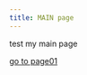 ```yaml
---
title: MAIN page
---
```


test my main page

[go to page01](https://thsieh4.github.io/page01/)


<myxml>
   <meta charset="utf-8">
   <title>my plot</title>
   
   <link rel="stylesheet" href="https://cdn.pydata.org/bokeh/release/bokeh-0.12.10.min.css" type="text/css" />
   <script type="text/javascript" src="https://cdn.pydata.org/bokeh/release/bokeh-0.12.10.min.js"></script>
   <script type="text/javascript">
      Bokeh.set_log_level("info");
   </script>
   
   <style>
          html {
            width: 100%;
            height: 100%;
          }
          body {
            width: 90%;
            height: 100%;
            margin: auto;
          }
   </style>
   
   <div class="bk-root">
      <div class="bk-plotdiv" id="80455f7d-4b49-43a2-9799-374cfd70749c"></div>
   </div>
   
   <script type="text/javascript">
            (function() {
          var fn = function() {
            Bokeh.safely(function() {
              (function(root) {
                function embed_document(root) {
                  var docs_json = {"86b26458-cbb8-45b4-b284-c01905206f8f":{"roots":{"references":[{"attributes":{},"id":"1e98ad1d-2c19-478c-b70a-10dc91dafd26","type":"BasicTickFormatter"},{"attributes":{"data_source":{"id":"ec963cba-2775-44a9-8342-2aa8b7da019b","type":"ColumnDataSource"},"glyph":{"id":"8ad6a639-93f0-4802-9ad4-14a2109a253e","type":"Circle"},"hover_glyph":null,"muted_glyph":null,"nonselection_glyph":{"id":"08ebf1f5-f952-48d6-8f0a-c4470adff134","type":"Circle"},"selection_glyph":null,"view":{"id":"286155eb-9aab-4182-b996-32f3c9f93af3","type":"CDSView"}},"id":"97f89401-2c21-431c-ad3b-d844d5df135e","type":"GlyphRenderer"},{"attributes":{"fill_alpha":{"value":0.1},"fill_color":{"value":"#1f77b4"},"line_alpha":{"value":0.1},"line_color":{"value":"#1f77b4"},"x":{"field":"x"},"y":{"field":"y"}},"id":"08ebf1f5-f952-48d6-8f0a-c4470adff134","type":"Circle"},{"attributes":{"callback":null},"id":"e8c96ad7-7d77-4a2d-b79d-7a52e74a22ee","type":"DataRange1d"},{"attributes":{},"id":"4da50be3-c97b-4024-8a37-969e47a24af6","type":"PanTool"},{"attributes":{"fill_color":{"value":"#1f77b4"},"line_color":{"value":"#1f77b4"},"x":{"field":"x"},"y":{"field":"y"}},"id":"8ad6a639-93f0-4802-9ad4-14a2109a253e","type":"Circle"},{"attributes":{},"id":"65112f3d-69b8-4d01-aa2c-fcb09784ae27","type":"WheelZoomTool"},{"attributes":{"formatter":{"id":"7afa5bce-e454-4140-a9f6-31da8ebcbf16","type":"BasicTickFormatter"},"plot":{"id":"8e20afee-434a-41fc-b664-2a610620fc80","subtype":"Figure","type":"Plot"},"ticker":{"id":"db3401f5-3985-494a-92e0-53f617d0f09f","type":"BasicTicker"}},"id":"dc436c04-dd12-4e1d-bf07-4c8453f36ab3","type":"LinearAxis"},{"attributes":{"overlay":{"id":"e40e6331-3247-4314-91fe-d30fac82e70a","type":"BoxAnnotation"}},"id":"5d8c256a-7a95-4eda-85aa-460de975f41e","type":"BoxZoomTool"},{"attributes":{},"id":"3d1fc43c-c481-4bf9-93ec-6f9958466b6f","type":"SaveTool"},{"attributes":{},"id":"ec7ececb-b152-42f4-aa66-923c590daad2","type":"LinearScale"},{"attributes":{"below":[{"id":"dc436c04-dd12-4e1d-bf07-4c8453f36ab3","type":"LinearAxis"}],"left":[{"id":"1cb555f4-3ba9-4778-90da-666f7f4845e3","type":"LinearAxis"}],"renderers":[{"id":"dc436c04-dd12-4e1d-bf07-4c8453f36ab3","type":"LinearAxis"},{"id":"39204f4a-2141-4fde-85c5-60a0150473a4","type":"Grid"},{"id":"1cb555f4-3ba9-4778-90da-666f7f4845e3","type":"LinearAxis"},{"id":"15db6934-4e63-4c3b-a3fc-8e9319e1f177","type":"Grid"},{"id":"e40e6331-3247-4314-91fe-d30fac82e70a","type":"BoxAnnotation"},{"id":"97f89401-2c21-431c-ad3b-d844d5df135e","type":"GlyphRenderer"}],"title":{"id":"3a471e23-cdbf-4548-be8c-bba39450dd54","type":"Title"},"toolbar":{"id":"14e74cd8-e770-419b-912c-7c98a3f4df3b","type":"Toolbar"},"x_range":{"id":"59a81933-2d53-4242-9ad8-a133a95060da","type":"DataRange1d"},"x_scale":{"id":"ec7ececb-b152-42f4-aa66-923c590daad2","type":"LinearScale"},"y_range":{"id":"e8c96ad7-7d77-4a2d-b79d-7a52e74a22ee","type":"DataRange1d"},"y_scale":{"id":"74d58d96-9bf0-4a8e-a862-88c00a67fa84","type":"LinearScale"}},"id":"8e20afee-434a-41fc-b664-2a610620fc80","subtype":"Figure","type":"Plot"},{"attributes":{"source":{"id":"ec963cba-2775-44a9-8342-2aa8b7da019b","type":"ColumnDataSource"}},"id":"286155eb-9aab-4182-b996-32f3c9f93af3","type":"CDSView"},{"attributes":{},"id":"c9d97952-51e4-40c9-8e28-b91494350500","type":"ResetTool"},{"attributes":{"active_drag":"auto","active_inspect":"auto","active_scroll":"auto","active_tap":"auto","tools":[{"id":"4da50be3-c97b-4024-8a37-969e47a24af6","type":"PanTool"},{"id":"65112f3d-69b8-4d01-aa2c-fcb09784ae27","type":"WheelZoomTool"},{"id":"5d8c256a-7a95-4eda-85aa-460de975f41e","type":"BoxZoomTool"},{"id":"3d1fc43c-c481-4bf9-93ec-6f9958466b6f","type":"SaveTool"},{"id":"c9d97952-51e4-40c9-8e28-b91494350500","type":"ResetTool"},{"id":"6159ebf8-900a-4190-a115-bd4546cb8748","type":"HelpTool"}]},"id":"14e74cd8-e770-419b-912c-7c98a3f4df3b","type":"Toolbar"},{"attributes":{},"id":"6159ebf8-900a-4190-a115-bd4546cb8748","type":"HelpTool"},{"attributes":{"callback":null},"id":"59a81933-2d53-4242-9ad8-a133a95060da","type":"DataRange1d"},{"attributes":{"plot":null,"text":""},"id":"3a471e23-cdbf-4548-be8c-bba39450dd54","type":"Title"},{"attributes":{},"id":"7afa5bce-e454-4140-a9f6-31da8ebcbf16","type":"BasicTickFormatter"},{"attributes":{"callback":null,"column_names":["x","y"],"data":{"x":[1,2],"y":[3,4]}},"id":"ec963cba-2775-44a9-8342-2aa8b7da019b","type":"ColumnDataSource"},{"attributes":{},"id":"db3401f5-3985-494a-92e0-53f617d0f09f","type":"BasicTicker"},{"attributes":{"plot":{"id":"8e20afee-434a-41fc-b664-2a610620fc80","subtype":"Figure","type":"Plot"},"ticker":{"id":"db3401f5-3985-494a-92e0-53f617d0f09f","type":"BasicTicker"}},"id":"39204f4a-2141-4fde-85c5-60a0150473a4","type":"Grid"},{"attributes":{},"id":"74d58d96-9bf0-4a8e-a862-88c00a67fa84","type":"LinearScale"},{"attributes":{"formatter":{"id":"1e98ad1d-2c19-478c-b70a-10dc91dafd26","type":"BasicTickFormatter"},"plot":{"id":"8e20afee-434a-41fc-b664-2a610620fc80","subtype":"Figure","type":"Plot"},"ticker":{"id":"3f6eb753-1f31-4b52-b7fd-e5f3fb443e4e","type":"BasicTicker"}},"id":"1cb555f4-3ba9-4778-90da-666f7f4845e3","type":"LinearAxis"},{"attributes":{},"id":"3f6eb753-1f31-4b52-b7fd-e5f3fb443e4e","type":"BasicTicker"},{"attributes":{"dimension":1,"plot":{"id":"8e20afee-434a-41fc-b664-2a610620fc80","subtype":"Figure","type":"Plot"},"ticker":{"id":"3f6eb753-1f31-4b52-b7fd-e5f3fb443e4e","type":"BasicTicker"}},"id":"15db6934-4e63-4c3b-a3fc-8e9319e1f177","type":"Grid"},{"attributes":{"bottom_units":"screen","fill_alpha":{"value":0.5},"fill_color":{"value":"lightgrey"},"left_units":"screen","level":"overlay","line_alpha":{"value":1.0},"line_color":{"value":"black"},"line_dash":[4,4],"line_width":{"value":2},"plot":null,"render_mode":"css","right_units":"screen","top_units":"screen"},"id":"e40e6331-3247-4314-91fe-d30fac82e70a","type":"BoxAnnotation"}],"root_ids":["8e20afee-434a-41fc-b664-2a610620fc80"]},"title":"Bokeh Application","version":"0.12.10"}};
                  var render_items = [{"docid":"86b26458-cbb8-45b4-b284-c01905206f8f","elementid":"80455f7d-4b49-43a2-9799-374cfd70749c","modelid":"8e20afee-434a-41fc-b664-2a610620fc80"}];
                  root.Bokeh.embed.embed_items(docs_json, render_items);
                }
                if (root.Bokeh !== undefined) {
                  embed_document(root);
                } else {
                  var attempts = 0;
                  var timer = setInterval(function(root) {
                    if (root.Bokeh !== undefined) {
                      embed_document(root);
                      clearInterval(timer);
                    }
                    attempts++;
                    if (attempts > 100) {
                      console.log("Bokeh: ERROR: Unable to embed document because BokehJS library is missing")
                      clearInterval(timer);
                    }
                  }, 10, root)
                }
              })(window);
            });
          };
          if (document.readyState != "loading") fn();
          else document.addEventListener("DOMContentLoaded", fn);
        })();
        
   </script>
</myxml>
